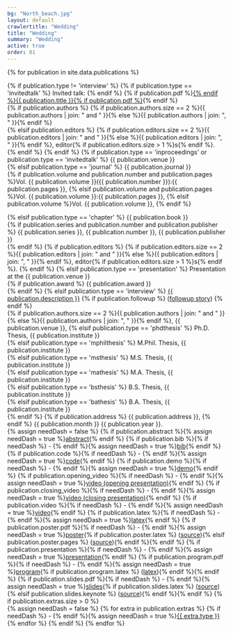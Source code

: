 ```yaml
---
bg: "North_beach.jpg"
layout: default
crawlertitle: "Wedding"
title: "Wedding"
summary: "Wedding"
active: true
order: 01
---
```


<!--<h1>Publications</h1>-->


{% for publication in site.data.publications %}
<p class="{{ publication.type }}">
{% if publication.type != 'interview' %}
{% if publication.type == 'invitedtalk' %}
<span class="invitedTalk">Invited talk: </span>
{% endif %}
<span class="publicationTitle">{% if publication.pdf %}<a href="{{ publication.pdf }}">{% endif %}{{ publication.title }}{% if publication.pdf %}</a>{% endif %}</span><br />
{% if publication.authors %}
<span class="publicationAuthor">{% if publication.authors.size == 2 %}{{ publication.authors | join: " and " }}{% else %}{{ publication.authors | join: ", " }}{% endif %}</span><br />
{% elsif publication.editors %}
<span class="publicationEditor">{% if publication.editors.size == 2 %}{{ publication.editors | join: " and " }}{% else %}{{ publication.editors | join: ", " }}{% endif %}, editor{% if publication.editors.size > 1 %}s{% endif %}.</span><br />
{% endif %}
{% endif %}
  {% if publication.type == 'inproceedings' or publication.type == 'invitedtalk' %}
    <span class="publicationVenue">{{ publication.venue }}</span><br />
  {% elsif publication.type == 'journal' %}
    <span class="publicationJournal">{{ publication.journal }}</span><br />
    {% if publication.volume and publication.number and publication.pages %}<span class="publicationVolume">Vol. {{ publication.volume }}({{ publication.number }}):{{ publication.pages }},
    {% elsif publication.volume and publication.pages %}<span class="publicationVolume">Vol. {{ publication.volume }}:{{ publication.pages }},
    {% elsif publication.volume %}<span class="publicationVolume">Vol. {{ publication.volume }},
    {% endif %}

  {% elsif publication.type == 'chapter' %}
    <span class="publicationBook">{{ publication.book }}</span><br />
    {% if publication.series and publication.number and publication.publisher %}
       <span class="publicationBookSeries">{{ publication.series }}</span>, <span class="publicationBookSeriesNumber">{{ publication.number }}</span>, <span class="publicationPublisher">{{ publication.publisher }}</span><br />
    {% endif %}
    {% if publication.editors %}
      <span class="publicationEditor">{% if publication.editors.size == 2 %}{{ publication.editors | join: " and " }}{% else %}{{ publication.editors | join: ", " }}{% endif %}, editor{% if publication.editors.size > 1 %}s{% endif %}.</span>
    {% endif %}
  {% elsif publication.type == 'presentation' %}
    Presentation at the <span class="publicationVenue">{{ publication.venue }}</span><br />
    {% if publication.award %}
      <span class="publicationAward">{{ publication.award }}</span><br />
    {% endif %}
  {% elsif publication.type == 'interview' %}
    <span class="publicationInterviewedDescription"><a href="{{ publication.link }}">{{ publication.description }}</a></span>
    {% if publication.followup %}
      <span class="publicationInterviewedFollowup">(<a href="{{ publication.followup }}">followup story</a>)</span>
    {% endif %}
    <br />
    <span class="publicationAuthor">{% if publication.authors.size == 2 %}{{ publication.authors | join: " and " }}{% else %}{{ publication.authors | join: ", " }}{% endif %}</span>,
    <span class="publicationVenue">{{ publication.venue }}</span>,
  {% elsif publication.type == 'phdthesis' %}
  <span class="thesis">Ph.D. Thesis</span>, <span class="thesisInstitute">{{ publication.institute }}</span><br />
  {% elsif publication.type == 'mphilthesis' %}
  <span class="thesis">M.Phil. Thesis</span>, <span class="thesisInstitute">{{ publication.institute }}</span><br />
  {% elsif publication.type == 'msthesis' %}
  <span class="thesis">M.S. Thesis</span>, <span class="thesisInstitute">{{ publication.institute }}</span><br />
  {% elsif publication.type == 'mathesis' %}
  <span class="thesis">M.A. Thesis</span>, <span class="thesisInstitute">{{ publication.institute }}</span><br />
  {% elsif publication.type == 'bsthesis' %}
  <span class="thesis">B.S. Thesis</span>, <span class="thesisInstitute">{{ publication.institute }}</span><br />
  {% elsif publication.type == 'bathesis' %}
  <span class="thesis">B.A. Thesis</span>, <span class="thesisInstitute">{{ publication.institute }}</span><br />
  {% endif %}
  {% if publication.address %}
    <span class="publicationAddress">{{ publication.address }}</span>,
  {% endif %}
  <span class="publicationDate">{{ publication.month }} {{ publication.year }}.</span><br />
{% assign needDash = false %}
{% if publication.abstract %}{% assign needDash = true %}<span><a href="{{ publication.abstract }}">abstract</a></span>{% endif %}
{% if publication.bib %}{% if needDash %} - {% endif %}{% assign needDash = true %}<span><a href="{{ publication.bib }}">bib</a></span>{% endif %}
{% if publication.code %}{% if needDash %} - {% endif %}{% assign needDash = true %}<span><a href="{{ publication.code }}">code</a></span>{% endif %}
{% if publication.demo %}{% if needDash %} - {% endif %}{% assign needDash = true %}<span><a href="{{ publication.demo }}">demo</a></span>{% endif %}
{% if publication.opening_video %}{% if needDash %} - {% endif %}{% assign needDash = true %}<span><a href="{{ publication.opening_video }}">video (opening presentation)</a></span>{% endif %}
{% if publication.closing_video %}{% if needDash %} - {% endif %}{% assign needDash = true %}<span><a href="{{ publication.closing_video }}">video (closing presentation)</a></span>{% endif %}
{% if publication.video %}{% if needDash %} - {% endif %}{% assign needDash = true %}<span><a href="{{ publication.video }}">video</a></span>{% endif %}
{% if publication.latex %}{% if needDash %} - {% endif %}{% assign needDash = true %}<span><a href="{{ publication.latex }}">latex</a></span>{% endif %}
{% if publication.poster.pdf %}{% if needDash %} - {% endif %}{% assign needDash = true %}<span><a href="{{ publication.poster.pdf }}">poster</a>{% if publication.poster.latex %} (<a href="{{ publication.poster.latex }}">source</a>){% elsif publication.poster.pages %} (<a href="{{ publication.poster.pages }}">source</a>){% endif %}</span>{% endif %}
{% if publication.presentation %}{% if needDash %} - {% endif %}{% assign needDash = true %}<span><a href="{{ publication.presentation }}">presentation</a></span>{% endif %}
{% if publication.program.pdf %}{% if needDash %} - {% endif %}{% assign needDash = true %}<span><a href="{{ publication.program.pdf }}">program</a>{% if publication.program.latex %} (<a href="{{ publication.program.latex }}">latex</a>){% endif %}</span>{% endif %}
{% if publication.slides.pdf %}{% if needDash %} - {% endif %}{% assign needDash = true %}<span><a href="{{ publication.slides.pdf }}">slides</a>{% if publication.slides.latex %} (<a href="{{ publication.slides.latex }}">source</a>){% elsif publication.slides.keynote %} (<a href="{{ publication.slides.keynote }}">source</a>){% endif %}</span>{% endif %}
{% if publication.extras.size > 0 %}
  <br />
  {% assign needDash = false %}
  {% for extra in publication.extras %}
    {% if needDash %} - {% endif %}{% assign needDash = true %}<span><a href="{{ extra.link }}">{{ extra.type }}</a></span>
  {% endfor %}
{% endif %}
{% endfor %}

<!--
{% for post in site.posts limit: 5 %}
  <article class="index-page">
    <h2><a href="{{ post.url | relative_url }}">{{ post.title }}</a></h2>
    {{ post.excerpt }}
  </article>
{% endfor %}
-->
